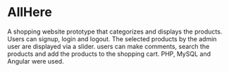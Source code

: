 # AllHere
A shopping website prototype that categorizes and displays the products. Users can signup, login and logout. The selected products by the admin user are displayed via a slider. users can make comments, search the products and add the products to the shopping cart. PHP, MySQL and Angular were used.
